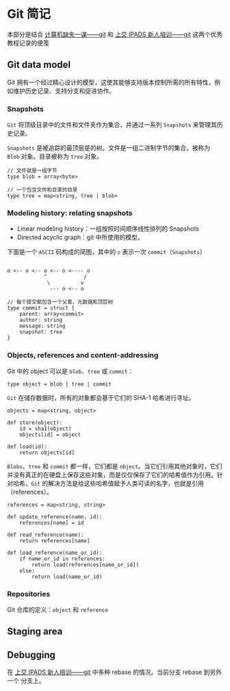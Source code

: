 # Git 简记
本部分是结合 [计算机缺失一课——git](https://missing-semester-cn.github.io/2020/version-control/) 和  [上交 IPADS 新人培训——git](https://www.bilibili.com/video/BV1YR4y1E7LX/?spm_id_from=333.999.0.0) 这两个优秀教程记录的便笺

## Git data model

Git 拥有一个经过精心设计的模型，这使其能够支持版本控制所需的所有特性，例如维护历史记录、支持分支和促进协作。

### Snapshots

`Git` 将顶级目录中的文件和文件夹作为集合，并通过一系列 `Snapshots` 来管理其历史记录。

`Snapshots` 是被追踪的最顶层是的树。文件是一组二进制字节的集合，被称为 `Blob` 对象。目录被称为 `tree` 对象。

```
// 文件就是一组字节
type blob = array<byte>

// 一个包含文件和目录的目录
type tree = map<string, tree | blob>
```

### Modeling history: relating snapshots

- Linear modeling history：一组按照时间顺序线性排列的 Snapshots
- Directed acyclic graph：git 中所使用的模型。

下面是一个 `ASCII` 码构成的简图，其中的 `o` 表示一次 `commit`（`Snapshots`）

```

o <-- o <-- o <-- o <---- o
            ^            /
             \          v
              --- o <-- o

// 每个提交都包含一个父辈，元数据和顶层树
type commit = struct {
    parent: array<commit>
    author: string
    message: string
    snapshot: tree
}
```

### Objects, references and content-addressing

Git 中的 object 可以是 `blob`、`tree` 或 `commit`：

```
type object = blob | tree | commit
```

`Git` 在储存数据时，所有的对象都会基于它们的 SHA-1 哈希进行寻址。

```
objects = map<string, object>

def store(object):
    id = sha1(object)
    objects[id] = object

def load(id):
    return objects[id]
```

`Blobs`、`tree` 和 `commit` 都一样，它们都是 `object`。当它们引用其他对象时，它们并没有真正的在硬盘上保存这些对象，而是仅仅保存了它们的哈希值作为引用。针对哈希，`Git` 的解决方法是给这些哈希值赋予人类可读的名字，也就是引用（references）。

```
references = map<string, string>

def update_reference(name, id):
    references[name] = id

def read_reference(name):
    return references[name]

def load_reference(name_or_id):
    if name_or_id in references:
        return load(references[name_or_id])
    else:
        return load(name_or_id)
```

### Repositories

Git 仓库的定义：`object` 和 `reference`

## Staging area

## Debugging

在 [上交 IPADS 新人培训——git](https://www.bilibili.com/video/BV1YR4y1E7LX/?spm_id_from=333.999.0.0) 中多种 rebase 的情况。当前分支 rebase 到另外一个 分支上。